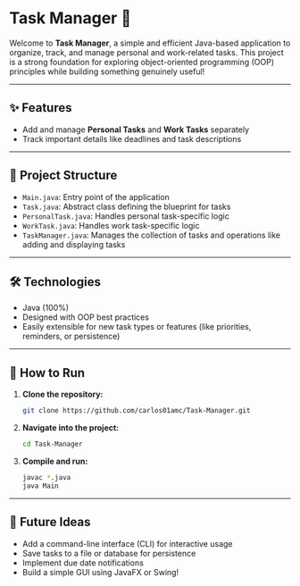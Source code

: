 
# Task Manager 🚀

Welcome to **Task Manager**, a simple and efficient Java-based application to organize, track, and manage personal and work-related tasks. This project is a strong foundation for exploring object-oriented programming (OOP) principles while building something genuinely useful!

---

## ✨ Features

- Add and manage **Personal Tasks** and **Work Tasks** separately
- Track important details like deadlines and task descriptions

---

## 📂 Project Structure

- `Main.java`: Entry point of the application
- `Task.java`: Abstract class defining the blueprint for tasks
- `PersonalTask.java`: Handles personal task-specific logic
- `WorkTask.java`: Handles work task-specific logic
- `TaskManager.java`: Manages the collection of tasks and operations like adding and displaying tasks

---

## 🛠️ Technologies

- Java (100%)
- Designed with OOP best practices
- Easily extensible for new task types or features (like priorities, reminders, or persistence)

---

## 🚀 How to Run

1. **Clone the repository:**
   ```bash
   git clone https://github.com/carlos01amc/Task-Manager.git
   ```

2. **Navigate into the project:**
   ```bash
   cd Task-Manager
   ```

3. **Compile and run:**
   ```bash
   javac *.java
   java Main
   ```

---

## 🎯 Future Ideas

- Add a command-line interface (CLI) for interactive usage
- Save tasks to a file or database for persistence
- Implement due date notifications
- Build a simple GUI using JavaFX or Swing!


